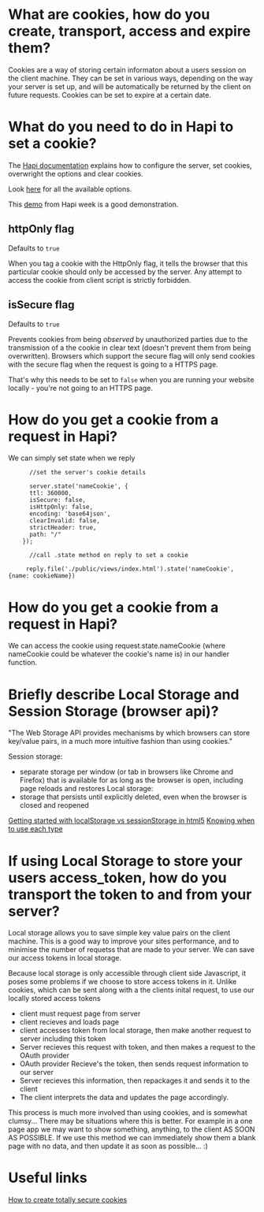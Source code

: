 # What are cookies, how do you create, transport, access and expire them?
  Cookies are a way of storing certain informaton about a users session on the client machine.
  They can be set in various ways, depending on the way your server is set up, and will be automatically be returned by the client on future requests.
  Cookies can be set to expire at a certain date.

# What do you need to do in Hapi to set a cookie?
The [Hapi documentation](http://hapijs.com/tutorials/cookies?lang=en_US) explains how to configure the server, set cookies, overwright the options and clear cookies.

Look [here](http://hapijs.com/api#serverstatename-options) for all the available options.

This [demo](https://github.com/limeyb7/cookies-with-hapi-demo) from Hapi week is a good demonstration.

## httpOnly flag
Defaults to `true`

When you tag a cookie with the HttpOnly flag, it tells the browser that this particular cookie should only be accessed by the server. Any attempt to access the cookie from client script is strictly forbidden.

## isSecure flag
Defaults to `true`

Prevents cookies from being _observed_ by unauthorized parties due to the transmission of a the cookie in clear text (doesn't prevent them from being overwritten). Browsers which support the secure flag will only send cookies with the secure flag when the request is going to a HTTPS page.

That's why this needs to be set to `false` when you are running your website locally - you're not going to an HTTPS page.

# How do you get a cookie from a request in Hapi?
  We can simply set state when we reply

```
      //set the server's cookie details

      server.state('nameCookie', {
      ttl: 360000,
      isSecure: false,
      isHttpOnly: false,
      encoding: 'base64json',
      clearInvalid: false,
      strictHeader: true,
      path: "/"
    });

      //call .state method on reply to set a cookie

     reply.file('./public/views/index.html').state('nameCookie', {name: cookieName})
```


# How do you get a cookie from a request in Hapi?

  We can access the cookie using request.state.nameCookie (where nameCookie could be whatever the cookie's name is) in our handler function.

# Briefly describe Local Storage and Session Storage (browser api)?
"The Web Storage API provides mechanisms by which browsers can store key/value pairs, in a much more intuitive fashion than using cookies."

Session storage:
- separate storage per window (or tab in browsers like Chrome and Firefox) that is available for as long as the browser is open, including page reloads and restores
Local storage:
- storage that persists until explicitly deleted, even when the browser is closed and reopened

[Getting started with localStorage vs sessionStorage in html5](http://javascript.tutorialhorizon.com/2015/09/08/getting-started-with-localstorage-vs-sessionstorage-in-html5/)
[Knowing when to use each type](https://github.com/FAC9/READMES/blob/master/hapi/cache-and-cookies.md#when-to-use-sessionstorage)
# If using Local Storage to store your users access_token, how do you transport the token to and from your server?
  Local storage allows you to save simple key value pairs on the client machine. This is a good way to improve your sites performance, and to minimise the number of requetss that are made to your server. We can save our access tokens in local storage.

  Because local storage is only accessible through client side Javascript, it poses some problems if we choose to store access tokens in it. Unlike cookies, which can be sent along with a the clients inital request, to use our locally stored access tokens

  - client must request page from server
  - client recieves and loads page
  - client accesses token from local storage, then make another request to server including this token
  - Server recieves this request with token, and then makes a request to the OAuth provider
  - OAuth provider Recieve's the token, then sends request information to our server
  - Server recieves this information, then repackages it and sends it to the client
  - The client interprets the data and updates the page accordingly.

  This process is much more involved than using cookies, and is somewhat clumsy... There may be situations where this is better. For example in a one page app we may want to show something, anything, to the client AS SOON AS POSSIBLE. If we use this method we can immediately show them a blank page with no data, and then update it as soon as possible... :)

# Useful links

[How to create totally secure cookies](http://blog.teamtreehouse.com/how-to-create-totally-secure-cookies)
